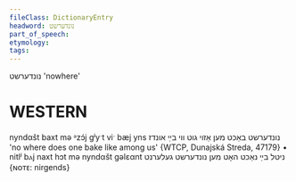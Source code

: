 ```yaml
---
fileClass: DictionaryEntry
headword: נונדערשט
part_of_speech: 
etymology: 
tags: 
---
```

נונדערשט
'nowhere'

WESTERN
========

nyndαšt baxt mə ᵊzɔ́j gʲyˑt viˑ bæj yns נונדערשט באַכט מען אַזוי גוט ווי בײַ אונדז 'no where does one bake like among us' {WTCP, Dunajská Streda, 47179}
	•	nitlʲ bⲁj naxt hɔt mə nyndαšt gəlɛαnt ניטל בײַ נאַכט האָט מען נונדערשט געלערנט {ɴᴏᴛᴇ: nirgends}